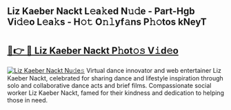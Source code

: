 ## Liz Kaeber Nackt L𝚎a𝚔ed N𝚞𝚍e - Part-Hgb Vi𝚍𝚎o L𝚎a𝚔s - H𝚘𝚝 O𝚗𝚕yf𝚊ns P𝚑𝚘tos kNeyT

# <h2><a href="http://kf8on1l.oniu.top/?m=Liz+Kaeber+Nackt">🔗👉 🔴 Liz Kaeber Nackt P𝚑ot𝚘𝚜 V𝚒d𝚎o</a></h2>

[![Liz Kaeber Nackt Nu𝚍e𝚜](https://i.imgur.com/0qMVB7G.gif)](http://kf8on1l.oniu.top/?m=Liz+Kaeber+Nackt)
Virtual dance innovator and web entertainer Liz Kaeber Nackt, celebrated for sharing dance and lifestyle inspiration through solo and collaborative dance acts and brief films. Compassionate social worker Liz Kaeber Nackt, famed for their kindness and dedication to helping those in need.  

